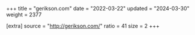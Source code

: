 +++
title = "gerikson.com"
date = "2022-03-22"
updated = "2024-03-30"
weight = 2377

[extra]
source = "http://gerikson.com/"
ratio = 41
size = 2
+++
